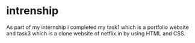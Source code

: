 # intrenship
As part of my internship i completed my task1  which is a portfolio website and task3 which is a clone website of netflix.in by using HTML and CSS.
